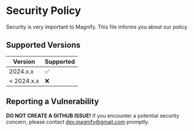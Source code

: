 # Security Policy

Security is very important to Magnify. This file informs you about our policy.

## Supported Versions

| Version    | Supported          |
| ---------- | ------------------ |
| 2024.x.x   | :white_check_mark: |
| < 2024.x.x | :x:                |

## Reporting a Vulnerability

**DO NOT CREATE A GITHUB ISSUE!** If you encounter a potential
security concern, please contact dev.magnify@gmail.com promptly.
